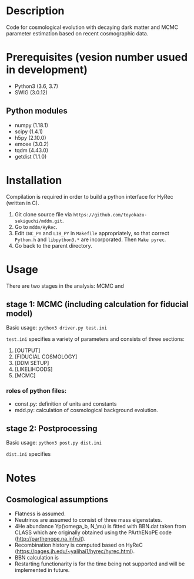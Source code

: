 # Description
Code for cosmological evolution with decaying dark matter and MCMC parameter estimation based on recent cosmographic data.

# Prerequisites (vesion number usued in development)
* Python3 (3.6, 3.7)
* SWIG (3.0.12)

## Python modules
* numpy (1.18.1)
* scipy (1.4.1)
* h5py (2.10.0)
* emcee (3.0.2)
* tqdm (4.43.0)
* getdist (1.1.0)

# Installation
Compilation is required in order to build a python interface for HyRec (written in C).
1. Git clone source file via `https://github.com/toyokazu-sekiguchi/mddm.git`.
2. Go to `mddm/HyRec`.
3. Edit `INC_PY` and `LIB_PY` in `Makefile` appropriately, so that correct `Python.h` and `libpython3.*` are incorporated. Then `Make pyrec`.
4. Go back to the parent directory. 

# Usage
There are two stages in the analysis: MCMC and 

## stage 1: MCMC (including calculation for fiducial model)
Basic usage:
`python3 driver.py test.ini`

`test.ini` specifies a variety of parameters and consists of three sections:
1. [OUTPUT]
2. [FIDUCIAL COSMOLOGY]
3. [DDM SETUP]
4. [LIKELIHOODS]
5. [MCMC]

### roles of python files:
* const.py: definition of units and constants
* mdd.py: calculation of cosmological background evolution. 

## stage 2: Postprocessing
Basic usage:
`python3 post.py dist.ini`

`dist.ini` specifies 

# Notes
## Cosmological assumptions
* Flatness is assumed.
* Neutrinos are assumed to consist of three mass eigenstates.
* 4He abundance Yp(\omega_b, N_\nu) is fitted with BBN.dat taken from CLASS which are originally obtained using the PArthENoPE code (http://parthenope.na.infn.it).
* Recombination history is computed based on HyReC (https://pages.jh.edu/~yalihai1/hyrec/hyrec.html).
* BBN calculation is 
* Restarting functionarity is for the time being not supported and will be implemented in future.
